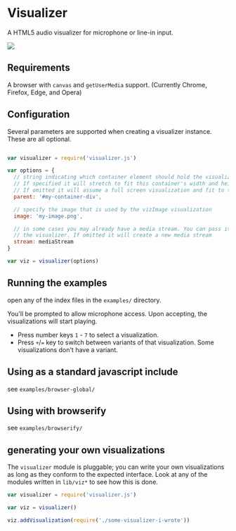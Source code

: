 # Visualizer

A HTML5 audio visualizer for microphone or line-in input.

![](thumbnail.jpg)

## Requirements

A browser with `canvas` and `getUserMedia` support. (Currently Chrome, Firefox, Edge, and Opera)


## Configuration

Several parameters are supported when creating a visualizer instance. These are all optional.

```javascript

var visualizer = require('visualizer.js')

var options = {
  // string indicating which container element should hold the visualization.
  // If specified it will stretch to fit this container's width and height.
  // If omitted it will assume a full screen visualization and fit to the window
  parent: '#my-container-div',

  // specify the image that is used by the vizImage visualization
  image: 'my-image.png',

  // in some cases you may already have a media stream. You can pass it in to
  // the visualizer. If omitted it will create a new media stream
  stream: mediaStream
}

var viz = visualizer(options)
```

## Running the examples

open any of the index files in the `examples/` directory.

You'll be prompted to allow microphone access. Upon accepting, the visualizations will start playing.

* Press number keys `1` - `7` to select a visualization.
* Press `+`/`=` key to switch between variants of that visualization. Some visualizations don't have a variant.


## Using as a standard javascript include

see `examples/browser-global/`


## Using with browserify

see `examples/browserify/`


## generating your own visualizations

The `visualizer` module is pluggable; you can write your own visualizations as long as they conform to the
expected interface. Look at any of the modules written in `lib/viz*` to see how this is done.

```javascript
var visualizer = require('visualizer.js')

var viz = visualizer()

viz.addVisualization(require('./some-visualizer-i-wrote'))
```

